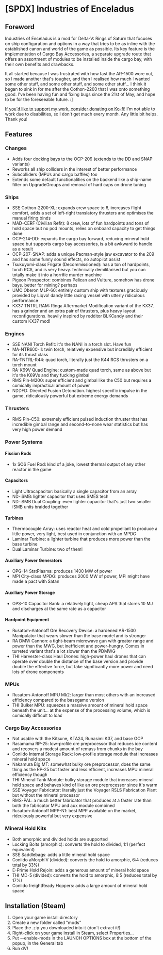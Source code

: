# [SPDX] Industries of Enceladus

## Foreword
Industries of Enceladus is a mod for Delta-V: Rings of Saturn that focuses on ship configuration and options in a way that tries to be as inline with the established canon and world of the game as possible. Its key feature is the implementation of Cargo Bay Accessories, a separate upgrade route that offers an assortment of modules to be installed inside the cargo bay, with their own benefits and drawbacks.

It all started because I was frustrated with how fast the AR-1500 wore out, so I made another that's tougher, and then I realised how much I wanted some other stuff, and some other stuff, and some other stuff... I think it began to sink in for me after the Cothon-2200 that I was onto something good. I've been having fun and fixing bugs since the 21st of May, and hope to be for the foreseeable future. :]

[If you'd like to support my work, consider donating on Ko-fi!](https://ko-fi.com/pearshapes) I'm not able to work due to disabilities, so I don't get much every month. Any little bit helps. Thank you!

## Features
### Changes
 - Adds four docking bays to the OCP-209 (extends to the DD and SNAP variants)
 - Reworks all ship colliders in the interest of better performance
 - Subcolliders (MPUs and cargo baffles) too
 - Extends some default functionalities on the backend like a ship-name filter on UpgradeGroups and removal of hard caps on drone tuning

### Ships
 - SSE Cothon-2200-XL: expands crew space to 6, increases flight comfort, adds a set of left-right translatory thrusters and optimises the manual firing binds
 - MAD-CERF (Civilian Refit): 8 crew, lots of fun hardpoints and tons of hold space but no pod mounts, relies on onboard capacity to get things done
 - OCP-214-DD: expands the cargo bay forward, reducing mineral hold space but supports cargo bay accessories, is a bit awkward to handle as a result
 - OCP-207-SNAP: adds a unique Pacman-style jaw excavator to the 209 and has some funny sound effects, no autopilot assist
 - Tsukuyomi-class Frigate (Decommissioned): has a ton of hardpoints, torch RCS, and is very heavy. technically demilitarised but you can totally make it into a horrific murder machine
 - Pigeon Prospector: combines Pelican and Vulture, somehow has drone bays. better for mining? perhaps
 - UMC Oberon MLP-60: entirely custom ship with textures graciously provided by Liqvo! dandy little racing vessel with utterly ridiculous performance
 - KX37 TNTRL RAM: Ringa Aftermarket Modification variant of the KX37, has a grinder and an extra pair of thrusters, plus heavy layout reconfigurations. heavily inspired by redditor BLKCandy and their custom KX37 mod!
	
### Engines
 - SSE NANI Torch Refit: it's the NANI in a torch slot. Have fun
 - MA-NTR600-II: twin torch, relatively expensive but incredibly efficient for its thrust class
 - RA-TNTRL-R44: quad torch, literally just the K44 RCS thrusters on a torch mount
 - RA-K69V Quad Engine: custom-made quad torch, same as above but it's the K69Vs and they fucking gimbal
 - RMS Pin-M200: super efficient and gimbal like the C50 but requires a comically impractical amount of power
 - NDDFD: Directed Fusion Detonation. highest specific impulse in the game, ridiculously powerful but extreme energy demands

### Thrusters
 - RMS Pin-C50: extremely efficient pulsed induction thruster that has incredible gimbal range and second-to-none wear statistics but has very high power demand

### Power Systems

#### Fission Rods
 - 1x SO6 Fuel Rod: kind of a joke, lowest thermal output of any other reactor in the game

#### Capacitors
 - Light Ultracapacitor: basically a single capacitor from an array
 - ND-iSMB: lighter capacitor that uses SMES tech
 - ND-iSMB Dual Coupling: even lighter capacitor that's just two smaller iSMB units braided together

#### Turbines
 - Thermocouple Array: uses reactor heat and cold propellant to produce a little power, very light, best used in conjunction with an MPDG
 - Laminar Turbine: a lighter turbine that produces more power than the base turbine
 - Dual Laminar Turbine: two of them!

#### Auxiliary Power Generators
 - OPG-14 StatPlasma: produces 1400 MW of power
 - MPI City-class MPDG: produces 2000 MW of power, MPI might have made a pact with Satan

#### Auxiliary Power Storage
 - OPS-10 Capacitor Bank: a relatively light, cheap APS that stores 10 MJ and discharges at the same rate as a capacitor

#### Hardpoint Equipment
 - Rusatom-Antonoff Ore Recovery Device: a hardened AR-1500 Manipulator that wears slower than the base model and is stronger
 - RA DMW Cannon: a tight-beam microwave gun with greater range and power than the MWG, but inefficient and power-hungry. Comes in turreted variant that's a lot slower than the PDMWG
 - THI Harvester-class Haul Drones: high-power haul drones that can operate over double the distance of the base version and provide double the effective force, but take significantly more power and need lots of drone components

### MPUs
 - Rusatom-Antonoff MPU Mk2: larger than most others with an increased efficiency compared to the basegame version
 - THI Bulker MPU: squeezes a massive amount of mineral hold space beneath the unit... at the expense of the processing volume, which is comically difficult to load
	
### Cargo Bay Accessories
 - Not usable with the Kitsune, KTA24, Runasimi K37, and base OCP
 - Rasamama RP-25: low-profile ore preprocessor that reduces ice content and recovers a modest amount of remass from chunks in the bay
 - Conlido Internal Storage Rack: low-profile storage module that increases mineral hold space
 - Nakamura Big MT: somewhat bulky ore preprocessor, does the same thing as the RP-25 but faster and less efficient, increases MPU mineral efficiency though
 - THI Mineral Tank Module: bulky storage module that increases mineral hold space and behaves kind of like an ore preprocessor since it's warm
 - SSE Voyager Fabricator: literally just the Voyager RSLS Fabrication Plant but without the mineral processor
 - RMS-PAL: a much better fabricator that produces at a faster rate than both the fabricator MPU and aux module combined
 - Rusatom-Antonoff MPP-N1: best MPP available on the market, ridculously powerful but very expensive

### Mineral Hold Kits
 - Both amorphic and divided holds are supported
 - Locking Bolts (amorphic): converts the hold to divided, 1:1 (perfect equivalent)
 - SSE Saddlebags: adds a little mineral hold space
 - Conlido aMorphIV (divided): converts the hold to amorphic, 6:4 (reduces total by 33%)
 - E-Prime Hold Rejoin: adds a generous amount of mineral hold space
 - THI MD-5 (divided): converts the hold to amorphic, 6:5 (reduces total by 17%)
 - Conlido freightReady Hoppers: adds a large amount of mineral hold space

## Installation (Steam)

1. Open your game install directory
2. Create a new folder called "mods"
3. Place the .zip you downloaded into it (don't extract it!)
4. Right-click on your game install in Steam, select Properties...
5. Put --enable-mods in the LAUNCH OPTIONS box at the bottom of the popup, in the General tab
6. Run dV!